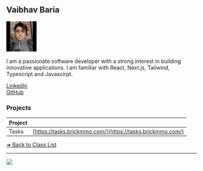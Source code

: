 <style>@import url("//readme.codeadam.ca/readme.css");</style>

## Vaibhav Baria

![Vaibhav Baria](../images/vaibhav.jpg)

I am a passionate software developer with a strong interest in building innovative applications. I am familiar with React, Next.js, Tailwind, Typescript and Javascirpt.

[LinkedIn](https://www.linkedin.com/in/vaibhavbaria/)  
[GitHub](https://github.com/BlurryFarce)

### Projects

| Project |                                                            |
| ------- | ---------------------------------------------------------- |
| Tasks   | [https://tasks.brickmmo.com/](https://tasks.brickmmo.com/) |

[&#10132; Back to Class List](/)

---

<a href="https://brickmmo.com">
<img src="https://brickmmo.com/images/brickmmo-logo-horizontal.jpg" width="100">
</a>
